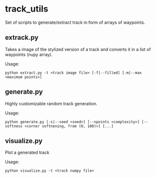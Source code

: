# track_utils
Set of scripts to generate/extract track in form of arrays of waypoints.

## extrack.py
Takes a image of the stylized version of a track and converts it in a list of waypoints (nupy array).

Usage:

```python extract.py -t <track image file> [-f|--filled] [-m|--max <maximum points>]```

## generate.py
Highly customizable random track generation.

Usage:

```python generate.py [-s|--seed <seed>] [--npoints <complexity>] [--softness <corner softnening, from (0, 100)>] [...]```

## visualize.py
Plot a generated track

Usage:

```python visualize.py -t <track numpy file>```
